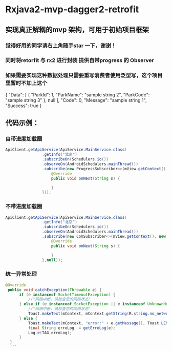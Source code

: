 # Rxjava2-mvp-dagger2-retrofit
## 实现真正解耦的mvp 架构，可用于初始项目框架

### 觉得好用的同学请右上角随手star 一下，谢谢！

### 同时将retorfit 与 rx2 进行封装 提供自带progress 的 Observer
### 如果需要实现这种数据处理只需要重写消费者使用泛型写，这个项目里暂时不加上这个
{
  "Data": [
    {
      "ParkId": 1,
      "ParkName": "sample string 2",
      "ParkCode": "sample string 3"
    },
    null
  ],
  "Code": 0,
  "Message": "sample string 1",
  "Success": true
}

## 代码示例：
### 自带进度加载圈
```java
ApiClient.getApiService(ApiService.MainService.class)
                .getInfo("北京")
                .subscribeOn(Schedulers.io())
                .observeOn(AndroidSchedulers.mainThread())
                .subscribe(new ProgressSubscriber<>(mView.getContext(), new SubscriberOnNextListener<String>() {
                    @Override
                    public void onNext(String s) {

                    }
                }));
```
### 不带进度加载圈
```java
ApiClient.getApiService(ApiService.MainService.class)
                .getInfo("北京")
                .subscribeOn(Schedulers.io())
                .observeOn(AndroidSchedulers.mainThread())
                .subscribe(new ComSubscriber<>(mView.getContext(), new SubscriberOnNextListener<String>() {
                    @Override
                    public void onNext(String s) {

                    }
                },null));
```
  ### 统一异常处理
  ```java
 @Override
   public void catchException(Throwable e) {
        if (e instanceof SocketTimeoutException) {
            //"网络中断，请检查您的网络状态"
        } else if (e instanceof SocketException || e instanceof UnknownHostException) {
            //"网络中断，请检查您的网络状态"
            Toast.makeText(mContext, mContext.getString(R.string.no_network), Toast.LENGTH_SHORT).show();
        } else {
            Toast.makeText(mContext, "error:" + e.getMessage(), Toast.LENGTH_SHORT).show();
            final String erroLog  = getErroLog(e);
            Log.e(TAG,erroLog);
        }
    }
    ```
